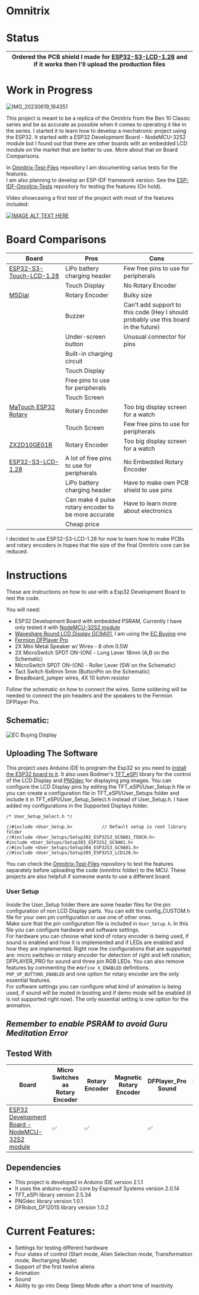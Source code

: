 # Omnitrix

# Status
| Ordered the PCB shield I made for [ESP32-S3-LCD-1.28](https://www.waveshare.com/wiki/ESP32-S3-LCD-1.28) and if it works then I'll upload the production files |
|----|  

# Work in Progress

![IMG_20230619_164351](media/Images/IMG_20230619_164351.jpg) 


This project is meant to be a replica of the Omnitrix from the Ben 10 Classic series and be as accurate as possible when it comes to operating it like in the series. I started it to learn how to develop a mechatronic project using the ESP32. It started with a ESP32 Development Board - NodeMCU-32S2 module but I found out that there are other boards with an embedded LCD module on the market that are better to use. More about that on Board Comparisons.  
  
In [Omnitrix-Test-Files](https://github.com/AA0100000101000001/Omnitrix-Test-Files) repository I am documenting varius tests for the features.  
I am also planning to develop an ESP-IDF framework version. See the  [ESP-IDF-Omnitrix-Tests](https://github.com/AA0100000101000001/ESP-IDF-Omnitrix-Tests) repository for testing the features (On hold).  

Video showcasing a first test of the project with most of the features included:  

[![IMAGE ALT TEXT HERE](https://img.youtube.com/vi/lkjPJR9iCuw/0.jpg)](https://www.youtube.com/watch?v=lkjPJR9iCuw) 

# Board Comparisons

| Board | Pros | Cons |
|----|----|----|
| [ESP32-S3-Touch-LCD-1.28](https://www.waveshare.com/wiki/ESP32-S3-Touch-LCD-1.28) | LiPo battery charging header | Few free pins to use for peripherals |
| | Touch Display | No Rotary Encoder |
| [M5Dial](https://docs.m5stack.com/en/core/M5Dial)| Rotary Encoder | Bulky size |
| | Buzzer | Can't add support to this code (Hey I should probably use this board in the future) |
| | Under-screen button| Unusual connector for pins |
| | Built-in charging circuit| | 
| | Touch Display | | 
| | Free pins to use for peripherals | |
| | Touch Screen | | 
| [MaTouch ESP32 Rotary](https://www.makerfabs.com/matouch-esp32-s3-rotary-ips-display-with-touch-2-1-st7701.html) | Rotary Encoder | Too big display screen for a watch |  
| | Touch Screen | Few free pins to use for peripherals | 
| [ZX2D10GE01R](https://www.aliexpress.us/item/3256804935405680.html) | Rotary Encoder | Too big display screen for a watch | 
| [ESP32-S3-LCD-1.28](https://www.waveshare.com/wiki/ESP32-S3-LCD-1.28) | A lot of free pins to use for peripherals | No Embedded Rotary Encoder |
| | LiPo battery charging header | Have to make own PCB shield to use pins |
| | Can make 4 pulse rotary encoder to be more accurate | Have to learn more about electronics | 
| | Cheap price | | 
  
I decided to use ESP32-S3-LCD-1.28 for now to learn how to make PCBs and rotary encoders in hopes that the size of the final Omnitrix core can be reduced.

# Instructions
These are instructions on how to use with a Esp32 Development Board to test the code.     
  
You will need:  
* ESP32 Development Board with embedded PSRAM, Currently I have only tested it with [NodeMCU-32S2 module](https://www.waveshare.com/wiki/NodeMCU-32-S2-Kit)  
* [Waveshare Round LCD Display GC9A01](https://www.waveshare.com/1.28inch-lcd-module.htm), I am using the [EC Buying](https://www.aliexpress.com/item/1005004786844308.html) one
* [Fermion DFPlayer Pro](https://www.dfrobot.com/product-2232.html)  
* 2X Mini Metal Speaker w/ Wires - 8 ohm 0.5W  
* 2X MicroSwitch SPDT ON-(ON) - Long Lever 18mm (A,B on the Schematic)  
* MicroSwitch SPDT ON-(ON) - Roller Lever (SW on the Schematic)  
* Tact Switch 6x6mm 5mm (ButtonPin on the Schematic)  
* Breadboard, jumper wires, 4X 10 kohm resistor
  
Follow the schematic on how to connect the wires. Some soldering will be needed to connect the pin headers and the speakers to the Fermion DFPlayer Pro.  

## Schematic:  
![EC Buying Display](media/Images/EC_Buying_Display.png)

## Uploading The Software  
This project uses Arduino IDE to program the Esp32 so you need to [install the ESP32 board to it](https://randomnerdtutorials.com/installing-the-esp32-board-in-arduino-ide-windows-instructions/). It also uses Bodmer's [TFT_eSPI](https://github.com/Bodmer/TFT_eSPI) library for the control of the LCD Display and [PNGdec](https://github.com/bitbank2/PNGdec) for displaying png images. You can configure the LCD Display pins by editing the TFT_eSPI/User_Setup.h file or you can create a configuration file in TFT_eSPI/User_Setups folder and include it in TFT_eSPI/User_Setup_Select.h instead of User_Setup.h. I have added my configurations in the Supported Displays folder.     
```
/* User_Setup_Select.h */

//#include <User_Setup.h>           // Default setup is root library folder
//#include <User_Setups/Setup302_ESP32S3_GC9A01_TOUCH.h>
#include <User_Setups/Setup303_ESP32S2_GC9A01.h>
//#include <User_Setups/Setup304_ESP32S3_GC9A01.h>
//#include <User_Setups/Setup305_ESP32S3_LCD128.h>
```
   
You can check the [Omnitrix-Test-Files](https://github.com/AA0100000101000001/Omnitrix-Test-Files/tree/main/Test%20files/Used%20For%20Final%20Project) repository to test the features separately before uploading the code (omnitrix folder) to the MCU. These projects are also helpfull if someone wants to use a different board.  

### User Setup
 Inside the User_Setup folder there are some header files for the pin configuration of non LCD Display parts. You can edit the config_CUSTOM.h file for your own pin configuration or use one of other ones.       
Make sure that the pin configuration file is included in `User_Setup.h`. In this file you can configure hardware and software settings.    
For hardware you can choose what kind of rotary encoder is being used, if sound is enabled and how it is implemented and if LEDs are enabled and how they are implemented. Right now the configurations that are supported are: micro switches or rotary encoder for detection of right and left rotation, DFPLAYER_PRO for sound and three pin RGB LEDs. You can also remove features by commenting the `#define X_ENABLED` definitions. `POP_UP_BUTTONS_ENABLED` and one option for rotary encoder are the only essential features.   
For software settings you can configure what kind of animation is being used, if sound will be muted in booting and if demo mode will be enabled (it is not supported right now). The only essential setting is one option for the animation.

## *Remember to enable PSRAM to avoid Guru Meditation Error*

## Tested With
| Board | Micro Switches as Rotary Encoder | Rotary Encoder | Magnetic Rotary Encoder | DFPlayer_Pro Sound | Buzzer Sound | RGB LEDs Tested | Neopixel Ring |
|----|----|----|----|----|----|----|----| 
| [ESP32 Development Board - NodeMCU-32S2 module](https://www.waveshare.com/wiki/NodeMCU-32-S2-Kit) | ✅ | ✅ | | ✅ | | | |


## Dependencies
* This project is developed in Arduino IDE version 2.1.1  
* It uses the arduino-esp32 core by Espressif Systems version 2.0.14  
* TFT_eSPI library version 2.5.34  
* PNGdec library version 1.0.1  
* DFRobot_DF1201S library version 1.0.2 

# Current Features:  
* Settings for testing different hardware
* Four states of control (Start mode, Alien Selection mode, Transformation mode, Recharging Mode)
* Support of the first twelve aliens  
* Animation  
* Sound  
* Ability to go into Deep Sleep Mode after a short time of inactivity  
